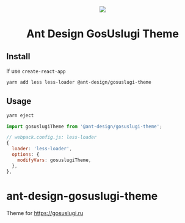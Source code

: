 <div align="center">
  <img src="https://gu-st.ru/st/img/logo_nobeta.0a1f5dfe6b.svg">
  <h1>
    Ant Design GosUslugi Theme
  </h1>
</div>


## Install
If use ```create-react-app```
```bash 
yarn add less less-loader @ant-design/gosuslugi-theme
```

## Usage 


```bash
yarn eject
```
```js
import gosuslugiTheme from '@ant-design/gosuslugi-theme';

// webpack.config.js: less-loader
{
  loader: 'less-loader',
  options: {
    modifyVars: gosuslugiTheme,
  },
},
```

# ant-design-gosuslugi-theme
Theme for https://gosuslugi.ru
